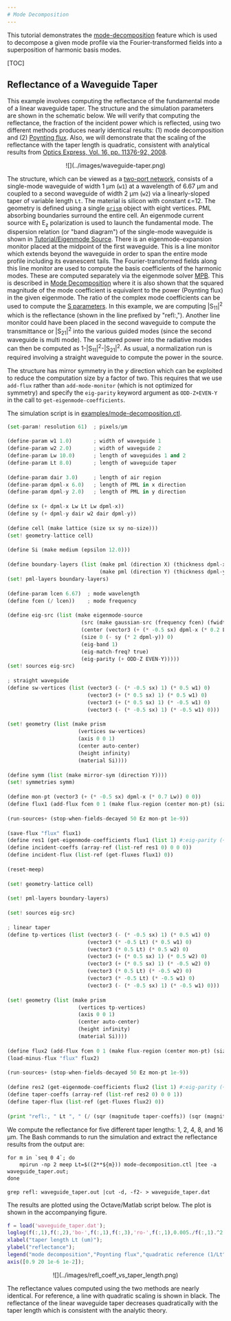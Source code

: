 ```yaml
---
# Mode Decomposition
---
```


This tutorial demonstrates the [mode-decomposition](../Mode_Decomposition.md) feature which is used to decompose a given mode profile via the Fourier-transformed fields into a superposition of harmonic basis modes.

[TOC]

Reflectance of a Waveguide Taper
--------------------------------

This example involves computing the reflectance of the fundamental mode of a linear waveguide taper. The structure and the simulation parameters are shown in the schematic below. We will verify that computing the reflectance, the fraction of the incident power which is reflected, using two different methods produces nearly identical results: (1) mode decomposition and (2) [Poynting flux](../Introduction.md#transmittancereflectance-spectra). Also, we will demonstrate that the scaling of the reflectance with the taper length is quadratic, consistent with analytical results from [Optics Express, Vol. 16, pp. 11376-92, 2008](http://www.opticsinfobase.org/abstract.cfm?URI=oe-16-15-11376).

<center>
![](../images/waveguide-taper.png)
</center>

The structure, which can be viewed as a [two-port network](https://en.wikipedia.org/wiki/Two-port_network), consists of a single-mode waveguide of width 1 μm (`w1`) at a wavelength of 6.67 μm and coupled to a second waveguide of width 2 μm (`w2`) via a linearly-sloped taper of variable length `Lt`. The material is silicon with constant ε=12. The geometry is defined using a single [`prism`](../Scheme_User_Interface.md#prism) object with eight vertices. PML absorbing boundaries surround the entire cell. An eigenmode current source with E<sub>z</sub> polarization is used to launch the fundamental mode. The dispersion relation (or "band diagram") of the single-mode waveguide is shown in [Tutorial/Eigenmode Source](Eigenmode_Source.md). There is an eigenmode-expansion monitor placed at the midpoint of the first waveguide. This is a line monitor which extends beyond the waveguide in order to span the entire mode profile including its evanescent tails. The Fourier-transformed fields along this line monitor are used to compute the basis coefficients of the harmonic modes. These are computed separately via the eigenmode solver [MPB](https://mpb.readthedocs.io/en/latest/). This is described in [Mode Decomposition](../Mode_Decomposition.md) where it is also shown that the squared magnitude of the mode coefficient is equivalent to the power (Poynting flux) in the given eigenmode. The ratio of the complex mode coefficients can be used to compute the [S parameters](https://en.wikipedia.org/wiki/Scattering_parameters). In this example, we are computing |S<sub>11</sub>|<sup>2</sup> which is the reflectance (shown in the line prefixed by "refl:,"). Another line monitor could have been placed in the second waveguide to compute the transmittance or |S<sub>21</sub>|<sup>2</sup> into the various guided modes (since the second waveguide is multi mode). The scattered power into the radiative modes can then be computed as 1-|S<sub>11</sub>|<sup>2</sup>-|S<sub>21</sub>|<sup>2</sup>. As usual, a normalization run is required involving a straight waveguide to compute the power in the source.

The structure has mirror symmetry in the $y$ direction which can be exploited to reduce the computation size by a factor of two. This requires that we use `add-flux` rather than `add-mode-monitor` (which is not optimized for symmetry) and specify the `eig-parity` keyword argument as `ODD-Z+EVEN-Y` in the call to `get-eigenmode-coefficients`.

The simulation script is in [examples/mode-decomposition.ctl](https://github.com/NanoComp/meep/blob/master/scheme/examples/mode-decomposition.ctl).

```py
(set-param! resolution 61)  ; pixels/μm

(define-param w1 1.0)       ; width of waveguide 1
(define-param w2 2.0)       ; width of waveguide 2
(define-param Lw 10.0)      ; length of waveguides 1 and 2
(define-param Lt 8.0)       ; length of waveguide taper

(define-param dair 3.0)     ; length of air region
(define-param dpml-x 6.0)   ; length of PML in x direction
(define-param dpml-y 2.0)   ; length of PML in y direction

(define sx (+ dpml-x Lw Lt Lw dpml-x))
(define sy (+ dpml-y dair w2 dair dpml-y))

(define cell (make lattice (size sx sy no-size)))
(set! geometry-lattice cell)

(define Si (make medium (epsilon 12.0)))

(define boundary-layers (list (make pml (direction X) (thickness dpml-x))
                              (make pml (direction Y) (thickness dpml-y))))
(set! pml-layers boundary-layers)

(define-param lcen 6.67)  ; mode wavelength
(define fcen (/ lcen))    ; mode frequency

(define eig-src (list (make eigenmode-source
                        (src (make gaussian-src (frequency fcen) (fwidth (* 0.2 fcen))))
                        (center (vector3 (+ (* -0.5 sx) dpml-x (* 0.2 Lw)) 0 0))
                        (size 0 (- sy (* 2 dpml-y)) 0)
                        (eig-band 1)
                        (eig-match-freq? true)
                        (eig-parity (+ ODD-Z EVEN-Y)))))
(set! sources eig-src)

; straight waveguide
(define sw-vertices (list (vector3 (- (* -0.5 sx) 1) (* 0.5 w1) 0)
                          (vector3 (+ (* 0.5 sx) 1) (* 0.5 w1) 0)
                          (vector3 (+ (* 0.5 sx) 1) (* -0.5 w1) 0)
                          (vector3 (- (* -0.5 sx) 1) (* -0.5 w1) 0)))

(set! geometry (list (make prism
                       (vertices sw-vertices)
                       (axis 0 0 1)
                       (center auto-center)
                       (height infinity)
                       (material Si))))

(define symm (list (make mirror-sym (direction Y))))
(set! symmetries symm)

(define mon-pt (vector3 (+ (* -0.5 sx) dpml-x (* 0.7 Lw)) 0 0))
(define flux1 (add-flux fcen 0 1 (make flux-region (center mon-pt) (size 0 (- sy (* 2 dpml-y)) 0))))

(run-sources+ (stop-when-fields-decayed 50 Ez mon-pt 1e-9))

(save-flux "flux" flux1)
(define res1 (get-eigenmode-coefficients flux1 (list 1) #:eig-parity (+ ODD-Z EVEN-Y)))
(define incident-coeffs (array-ref (list-ref res1 0) 0 0 0))
(define incident-flux (list-ref (get-fluxes flux1) 0))

(reset-meep)

(set! geometry-lattice cell)

(set! pml-layers boundary-layers)

(set! sources eig-src)

; linear taper
(define tp-vertices (list (vector3 (- (* -0.5 sx) 1) (* 0.5 w1) 0)
                          (vector3 (* -0.5 Lt) (* 0.5 w1) 0)
                          (vector3 (* 0.5 Lt) (* 0.5 w2) 0)
                          (vector3 (+ (* 0.5 sx) 1) (* 0.5 w2) 0)
                          (vector3 (+ (* 0.5 sx) 1) (* -0.5 w2) 0)
                          (vector3 (* 0.5 Lt) (* -0.5 w2) 0)
                          (vector3 (* -0.5 Lt) (* -0.5 w1) 0)
                          (vector3 (- (* -0.5 sx) 1) (* -0.5 w1) 0)))

(set! geometry (list (make prism
                       (vertices tp-vertices)
                       (axis 0 0 1)
                       (center auto-center)
                       (height infinity)
                       (material Si))))

(define flux2 (add-flux fcen 0 1 (make flux-region (center mon-pt) (size 0 (- sy (* 2 dpml-y)) 0))))
(load-minus-flux "flux" flux2)

(run-sources+ (stop-when-fields-decayed 50 Ez mon-pt 1e-9))

(define res2 (get-eigenmode-coefficients flux2 (list 1) #:eig-parity (+ ODD-Z EVEN-Y)))
(define taper-coeffs (array-ref (list-ref res2 0) 0 0 1))
(define taper-flux (list-ref (get-fluxes flux2) 0))

(print "refl:, " Lt ", " (/ (sqr (magnitude taper-coeffs)) (sqr (magnitude incident-coeffs))) ", " (/ (- taper-flux) incident-flux) "\n")
```

We compute the reflectance for five different taper lengths: 1, 2, 4, 8, and 16 μm. The Bash commands to run the simulation and extract the reflectance results from the output are:

```
for m in `seq 0 4`; do
    mpirun -np 2 meep Lt=$((2**${m})) mode-decomposition.ctl |tee -a waveguide_taper.out;
done

grep refl: waveguide_taper.out |cut -d, -f2- > waveguide_taper.dat
```

The results are plotted using the Octave/Matlab script below. The plot is shown in the accompanying figure. 

```matlab
f = load('waveguide_taper.dat');
loglog(f(:,1),f(:,2),'bo-',f(:,1),f(:,3),'ro-',f(:,1),0.005./f(:,1).^2,'k-');
xlabel("taper length Lt (um)");
ylabel("reflectance");
legend("mode decomposition","Poynting flux","quadratic reference (1/Lt^2)");
axis([0.9 20 1e-6 1e-2]);
```

<center>
![](../images/refl_coeff_vs_taper_length.png)
</center>

The reflectance values computed using the two methods are nearly identical. For reference, a line with quadratic scaling is shown in black. The reflectance of the linear waveguide taper decreases quadratically with the taper length which is consistent with the analytic theory.